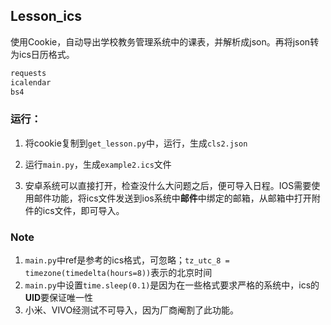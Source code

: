 ## Lesson_ics

使用Cookie，自动导出学校教务管理系统中的课表，并解析成json。再将json转为ics日历格式。

```bash
requests
icalendar
bs4
```

### 运行：

1. 将cookie复制到`get_lesson.py`中，运行，生成`cls2.json`

2. 运行`main.py`，生成`example2.ics`文件
3. 安卓系统可以直接打开，检查没什么大问题之后，便可导入日程。IOS需要使用邮件功能，将ics文件发送到ios系统中**邮件**中绑定的邮箱，从邮箱中打开附件的ics文件，即可导入。



### Note

1. `main.py`中ref是参考的ics格式，可忽略；`tz_utc_8 = timezone(timedelta(hours=8))`表示的北京时间
2. `main.py`中设置`time.sleep(0.1)`是因为在一些格式要求严格的系统中，ics的**UID**要保证唯一性
3. 小米、VIVO经测试不可导入，因为厂商阉割了此功能。